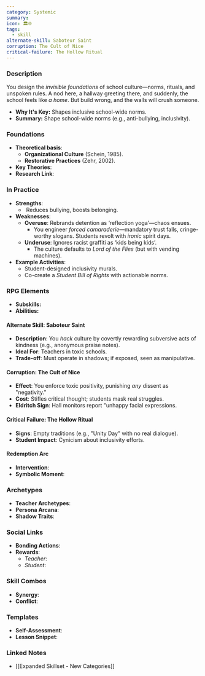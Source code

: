 ```yaml
---
category: Systemic
summary: 
icon: 🏛️🌐
tags:
  - skill
alternate-skill: Saboteur Saint
corruption: The Cult of Nice
critical-failure: The Hollow Ritual
---
```


### **Description**  
You design the _invisible foundations_ of school culture—norms, rituals, and unspoken rules. A nod here, a hallway greeting there, and suddenly, the school feels like _a home_. But build wrong, and the walls will crush someone.
- **Why It's Key:** Shapes inclusive school-wide norms.
- **Summary:** Shape school-wide norms (e.g., anti-bullying, inclusivity).

### **Foundations**  
- **Theoretical basis**: 
	- **Organizational Culture** (Schein, 1985).
	- **Restorative Practices** (Zehr, 2002).
- **Key Theories**: 
- **Research Link**: 

### **In Practice**  
- **Strengths**:  
	-  Reduces bullying, boosts belonging.
- **Weaknesses**:  
	- **Overuse**: Rebrands detention as ‘reflection yoga’—chaos ensues.
		- You engineer _forced camaraderie_—mandatory trust falls, cringe-worthy slogans. Students revolt with _ironic_ spirit days.
	- **Underuse**: Ignores racist graffiti as ‘kids being kids’.
		- The culture defaults to _Lord of the Flies_ (but with vending machines).
- **Example Activities**:  
	- Student-designed inclusivity murals.
	- Co-create a _Student Bill of Rights_ with actionable norms.

### **RPG Elements**  
- **Subskills:**
- **Abilities:**
#### **Alternate Skill: Saboteur Saint**
- **Description**: You _hack_ culture by covertly rewarding subversive acts of kindness (e.g., anonymous praise notes).
- **Ideal For**: Teachers in toxic schools.
- **Trade-off**: Must operate in shadows; if exposed, seen as manipulative.
#### **Corruption: The Cult of Nice**
- **Effect**: You enforce toxic positivity, punishing _any_ dissent as "negativity."
- **Cost**: Stifles critical thought; students mask real struggles.
- **Eldritch Sign**: Hall monitors report "unhappy facial expressions.
#### **Critical Failure: The Hollow Ritual** 
- **Signs**: Empty traditions (e.g., "Unity Day" with no real dialogue).
- **Student Impact**: Cynicism about inclusivity efforts.
#### **Redemption Arc**  
- **Intervention**: 
- **Symbolic Moment**: 

### **Archetypes**  
- **Teacher Archetypes**: 
- **Persona Arcana**: 
- **Shadow Traits**: 

### **Social Links**  
- **Bonding Actions**: 
- **Rewards**:  
  - *Teacher*: 
  - *Student*: 

### **Skill Combos**  
- **Synergy**: 
- **Conflict**:  

### **Templates**  
- **Self-Assessment**: 
- **Lesson Snippet**: 

### **Linked Notes**  

- [[Expanded Skillset - New Categories]]